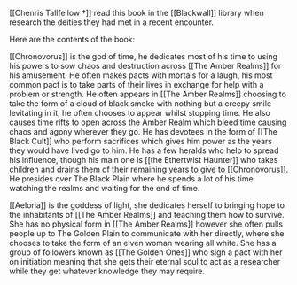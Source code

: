 
[[Chenris Tallfellow †]] read this book in the [[Blackwall]] library when research the deities they had met in a recent encounter. 

Here are the contents of the book:

[[Chronovorus]] is the god of time, he dedicates most of his time to using his powers to sow chaos and destruction across [[The Amber Realms]] for his amusement. He often makes pacts with mortals for a laugh, his most common pact is to take parts of their lives in exchange for help with a problem or strength. He often appears in [[The Amber Realms]] choosing to take the form of a cloud of black smoke with nothing but a creepy smile levitating in it, he often chooses to appear whilst stopping time. He also causes time rifts to open across the Amber Realm which bleed time causing chaos and agony wherever they go. He has devotees in the form of [[The Black Cult]] who perform sacrifices which gives him power as the years they would have lived go to him. He has a few heralds who help to spread his influence, though his main one is [[the Ethertwist Haunter]] who takes children and drains them of their remaining years to give to [[Chronovorus]]. He presides over The Black Plain where he spends a lot of his time watching the realms and waiting for the end of time.

[[Aeloria]] is the goddess of light, she dedicates herself to bringing hope to the inhabitants of [[The Amber Realms]] and teaching them how to survive. She has no physical form in [[The Amber Realms]] however she often pulls people up to The Golden Plain to communicate with her directly, where she chooses to take the form of an elven woman wearing all white. She has a group of followers known as [[The Golden Ones]] who sign a pact with her on initiation meaning that she gets their eternal soul to act as a researcher while they get whatever knowledge they may require.